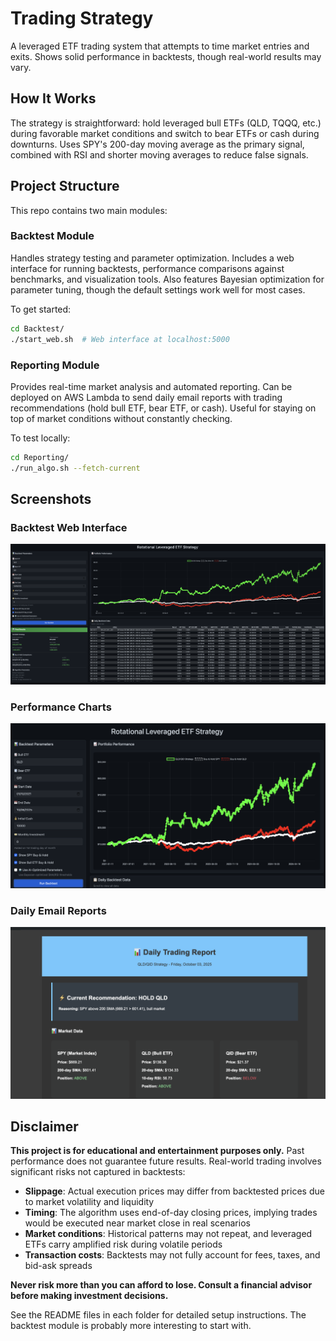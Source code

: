 # Trading Strategy

A leveraged ETF trading system that attempts to time market entries and exits. Shows solid performance in backtests, though real-world results may vary.

## How It Works

The strategy is straightforward: hold leveraged bull ETFs (QLD, TQQQ, etc.) during favorable market conditions and switch to bear ETFs or cash during downturns. Uses SPY's 200-day moving average as the primary signal, combined with RSI and shorter moving averages to reduce false signals.

## Project Structure

This repo contains two main modules:

### Backtest Module
Handles strategy testing and parameter optimization. Includes a web interface for running backtests, performance comparisons against benchmarks, and visualization tools. Also features Bayesian optimization for parameter tuning, though the default settings work well for most cases.

To get started:
```bash
cd Backtest/
./start_web.sh  # Web interface at localhost:5000
```

### Reporting Module  
Provides real-time market analysis and automated reporting. Can be deployed on AWS Lambda to send daily email reports with trading recommendations (hold bull ETF, bear ETF, or cash). Useful for staying on top of market conditions without constantly checking.

To test locally:
```bash
cd Reporting/
./run_algo.sh --fetch-current
```

## Screenshots

### Backtest Web Interface
![Backtest Interface](images/Backtest%20Photo.png)

### Performance Charts
![Backtest Results](images/Backtest%20Graph.png)

### Daily Email Reports
![Email Report](images/report%20screenshot.png)

## Disclaimer

**This project is for educational and entertainment purposes only.** Past performance does not guarantee future results. Real-world trading involves significant risks not captured in backtests:

- **Slippage**: Actual execution prices may differ from backtested prices due to market volatility and liquidity
- **Timing**: The algorithm uses end-of-day closing prices, implying trades would be executed near market close in real scenarios
- **Market conditions**: Historical patterns may not repeat, and leveraged ETFs carry amplified risk during volatile periods
- **Transaction costs**: Backtests may not fully account for fees, taxes, and bid-ask spreads

**Never risk more than you can afford to lose. Consult a financial advisor before making investment decisions.**

See the README files in each folder for detailed setup instructions. The backtest module is probably more interesting to start with.
